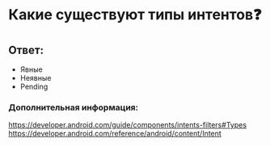 # Какие существуют типы интентов❓

## Ответ:

* Явные
* Неявные
* Pending

### Дополнительная информация:

https://developer.android.com/guide/components/intents-filters#Types
https://developer.android.com/reference/android/content/Intent